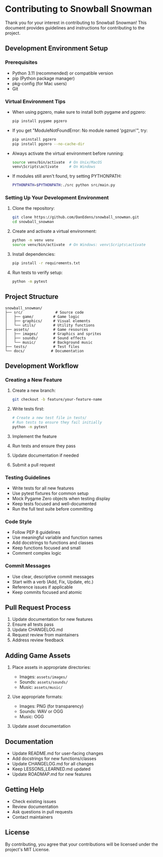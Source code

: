# Contributing to Snowball Snowman

Thank you for your interest in contributing to Snowball Snowman! This document provides guidelines and instructions for contributing to the project.

## Development Environment Setup

### Prerequisites
- Python 3.11 (recommended) or compatible version
- pip (Python package manager)
- pkg-config (for Mac users)
- Git

### Virtual Environment Tips
- When using pgzero, make sure to install both pygame and pgzero:
  ```bash
  pip install pygame pgzero
  ```
- If you get "ModuleNotFoundError: No module named 'pgzrun'", try:
  ```bash
  pip uninstall pgzero
  pip install pgzero --no-cache-dir
  ```
- Always activate the virtual environment before running:
  ```bash
  source venv/bin/activate  # On Unix/MacOS
  venv\Scripts\activate     # On Windows
  ```
- If modules still aren't found, try setting PYTHONPATH:
  ```bash
  PYTHONPATH=$PYTHONPATH:./src python src/main.py
  ```

### Setting Up Your Development Environment
1. Clone the repository:
   ```bash
   git clone https://github.com/DanEdens/snowball_snowman.git
   cd snowball_snowman
   ```

2. Create and activate a virtual environment:
   ```bash
   python -m venv venv
   source venv/bin/activate  # On Windows: venv\Scripts\activate
   ```

3. Install dependencies:
   ```bash
   pip install -r requirements.txt
   ```

4. Run tests to verify setup:
   ```bash
   python -m pytest
   ```

## Project Structure
```
snowball_snowman/
├── src/               # Source code
│   ├── game/         # Game logic
│   ├── graphics/     # Visual elements
│   └── utils/        # Utility functions
├── assets/           # Game resources
│   ├── images/       # Graphics and sprites
│   ├── sounds/       # Sound effects
│   └── music/        # Background music
├── tests/            # Test files
└── docs/            # Documentation
```

## Development Workflow

### Creating a New Feature
1. Create a new branch:
   ```bash
   git checkout -b feature/your-feature-name
   ```

2. Write tests first:
   ```bash
   # Create a new test file in tests/
   # Run tests to ensure they fail initially
   python -m pytest
   ```

3. Implement the feature
4. Run tests and ensure they pass
5. Update documentation if needed
6. Submit a pull request

### Testing Guidelines
- Write tests for all new features
- Use pytest fixtures for common setup
- Mock Pygame Zero objects when testing display
- Keep tests focused and well-documented
- Run the full test suite before committing

### Code Style
- Follow PEP 8 guidelines
- Use meaningful variable and function names
- Add docstrings to functions and classes
- Keep functions focused and small
- Comment complex logic

### Commit Messages
- Use clear, descriptive commit messages
- Start with a verb (Add, Fix, Update, etc.)
- Reference issues if applicable
- Keep commits focused and atomic

## Pull Request Process
1. Update documentation for new features
2. Ensure all tests pass
3. Update CHANGELOG.md
4. Request review from maintainers
5. Address review feedback

## Adding Game Assets
1. Place assets in appropriate directories:
   - Images: `assets/images/`
   - Sounds: `assets/sounds/`
   - Music: `assets/music/`

2. Use appropriate formats:
   - Images: PNG (for transparency)
   - Sounds: WAV or OGG
   - Music: OGG

3. Update asset documentation

## Documentation
- Update README.md for user-facing changes
- Add docstrings for new functions/classes
- Update CHANGELOG.md for all changes
- Keep LESSONS_LEARNED.md updated
- Update ROADMAP.md for new features

## Getting Help
- Check existing issues
- Review documentation
- Ask questions in pull requests
- Contact maintainers

## License
By contributing, you agree that your contributions will be licensed under the project's MIT License.
